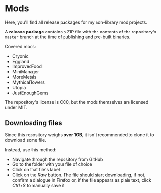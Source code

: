 # Mods

Here, you'll find all release packages for my non-library mod projects.

A **release package** contains a ZIP file with the contents of the repository's `master` branch at the time of publishing and pre-built binaries.

Covered mods:

- Cryonic
- Eggland
- ImprovedFood
- MiniManager
- MoreMetals
- MythicalTowers
- Utopia
- JustEnoughGems

The repository's license is CC0, but the mods themselves are licensed under MIT.

## Downloading files

Since this repository weighs **over 1GB**, it isn't recommended to clone it to download some file.

Instead, use this method:

- Navigate through the repository from GitHub
- Go to the folder with your file of choice
- Click on that file's label
- Click on the _Raw_ button. The file should start downloading, if not, confirm a dialogue in Firefox or, if the file appears as plain text, click _Ctrl+S_ to manually save it
